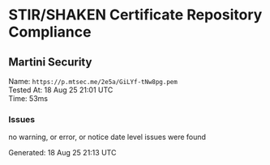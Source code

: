 # STIR/SHAKEN Certificate Repository Compliance

## Martini Security

Name: `https://p.mtsec.me/2e5a/GiLYf-tNw8pg.pem`\
Tested At: 18 Aug 25 21:01 UTC\
Time: 53ms

### Issues

no warning, or error, or notice date level issues were found

Generated: 18 Aug 25 21:13 UTC